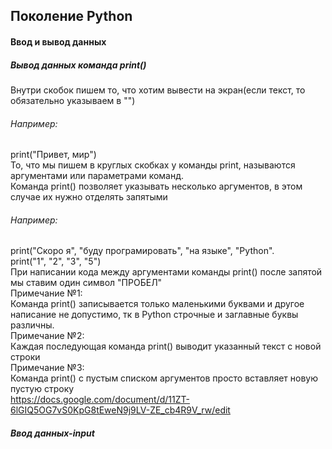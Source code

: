 ## Поколение Python <br>
#### Ввод и вывод данных <br>
##### Вывод данных команда print() <br>
Внутри скобок пишем то, что хотим вывести на экран(если текст, то обязательно указываем в "") <br>
###### Например: <br>
print("Привет, мир") <br>
То, что мы пишем в круглых скобках у команды print, называются аргументами или параметрами команд.<br>
Команда print() позволяет указывать несколько аргументов, в этом случае их нужно отделять запятыми <br>
###### Например: <br>
print("Скоро я", "буду програмировать", "на языке", "Python". <br>
print("1", "2", "3", "5") <br>
При написании кода между аргументами команды print() после запятой мы ставим один символ "ПРОБЕЛ" <br>
Примечание №1: <br>
Команда print() записывается только маленькими буквами и другое написание не допустимо, тк в Python строчные и заглавные буквы различны. <br>
Примечание №2: <br>
Каждая последующая команда print() выводит указанный текст с новой строки <br>
Примечание №3: <br>
Команда print() с пустым списком аргументов просто вставляет новую пустую строку <br>
https://docs.google.com/document/d/11ZT-6lGIQ5OG7vS0KpG8tEweN9j9LV-ZE_cb4R9V_rw/edit
##### Ввод данных-input
